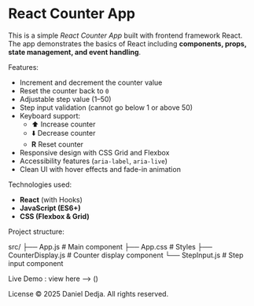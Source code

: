 # React Counter App

This is a simple *React Counter App* built with frontend framework React.
The app demonstrates the basics of React including **components, props, state management, and event handling**.

Features:

- Increment and decrement the counter value
- Reset the counter back to `0`
- Adjustable step value (1–50)
- Step input validation (cannot go below 1 or above 50)
- Keyboard support:
  - ⬆️ Increase counter
  - ⬇️ Decrease counter
  - **R** Reset counter
- Responsive design with CSS Grid and Flexbox
- Accessibility features (`aria-label`, `aria-live`)
- Clean UI with hover effects and fade-in animation

Technologies used:

- **React** (with Hooks)
- **JavaScript (ES6+)**
- **CSS (Flexbox & Grid)**

Project structure:

src/
├── App.js # Main component
├── App.css # Styles
├── CounterDisplay.js # Counter display component
└── StepInput.js # Step input component


Live Demo : view here --> ()

License © 2025 Daniel Dedja. All rights reserved.
